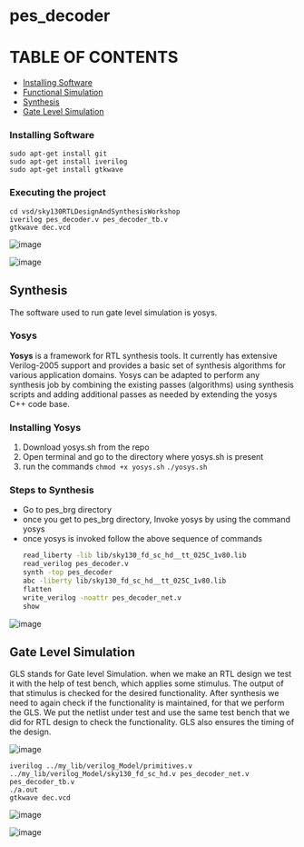 # pes_decoder

# TABLE OF CONTENTS
- [Installing Software](#installing-software)
- [Functional Simulation](#functional-simulation)
- [Synthesis](#synthesis)
- [Gate Level Simulation](#gate-level-simulation)
  

### Installing Software 
```
sudo apt-get install git 
sudo apt-get install iverilog 
sudo apt-get install gtkwave 
```

### Executing the project
```
cd vsd/sky130RTLDesignAndSynthesisWorkshop
iverilog pes_decoder.v pes_decoder_tb.v 
gtkwave dec.vcd
```

![image](https://github.com/benedict04/pes_decoder/assets/109859485/55304e6e-f590-4554-8a58-756b9618d1c4)

![image](https://github.com/benedict04/pes_decoder/assets/109859485/ad927cc4-4025-417b-8f79-87e99806686f)

## Synthesis 
The software used to run gate level simulation is yosys.
### Yosys
**Yosys** is a framework for RTL synthesis tools. It currently has extensive Verilog-2005 support and provides a basic set of synthesis algorithms for various application domains.
Yosys can be adapted to perform any synthesis job by combining the existing passes (algorithms) using synthesis scripts and adding additional passes as needed by extending the yosys C++ code base.
### Installing Yosys
1. Download yosys.sh from the repo
2. Open terminal and go to the directory where yosys.sh is present
3. run the commands `chmod +x yosys.sh` `./yosys.sh`
### Steps to Synthesis
- Go to pes_brg directory
- once you get to pes_brg directory, Invoke yosys by using the command yosys
- once yosys is invoked follow the above sequence of commands
  ``` sh
  read_liberty -lib lib/sky130_fd_sc_hd__tt_025C_1v80.lib  
  read_verilog pes_decoder.v
  synth -top pes_decoder
  abc -liberty lib/sky130_fd_sc_hd__tt_025C_1v80.lib
  flatten
  write_verilog -noattr pes_decoder_net.v
  show
  ```


![image](https://github.com/benedict04/pes_decoder/assets/109859485/e83bdaf4-3667-4af9-a3af-4c00f49a5ff9)

## Gate Level Simulation
GLS stands for Gate level Simulation. when we make an RTL design we test it with the help of test bench, which applies some stimulus. The output of that stimulus is checked for the desired functionality. After synthesis we need to again check if the functionality is maintained, for that we perform the GLS. We put the netlist under test and use the same test bench that we did for RTL design to check the functionality. GLS also ensures the timing of the design.




![image](https://github.com/benedict04/pes_decoder/assets/109859485/5da45068-84f6-4d2a-8387-216170d2e71e)


```
iverilog ../my_lib/verilog_Model/primitives.v ../my_lib/verilog_Model/sky130_fd_sc_hd.v pes_decoder_net.v pes_decoder_tb.v
./a.out
gtkwave dec.vcd
```

![image](https://github.com/benedict04/pes_decoder/assets/109859485/d6a00e80-dcc0-4034-94d6-5d1561ff5da0)

![image](https://github.com/benedict04/pes_decoder/assets/109859485/ca8e2c51-e1cf-4e8e-941c-7304c45f460a)
